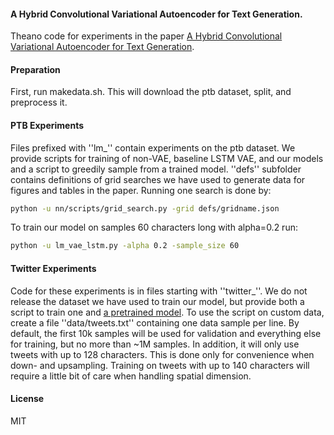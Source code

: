 ####  A Hybrid Convolutional Variational Autoencoder for Text Generation.

Theano code for experiments in the paper [A Hybrid Convolutional Variational Autoencoder for Text Generation](https://arxiv.org/abs/1702.02390).

#### Preparation

First, run makedata.sh. This will download the ptb dataset, split, and preprocess it.

#### PTB Experiments

Files prefixed with ''lm_'' contain experiments on the ptb dataset. We provide scripts for training of non-VAE, baseline LSTM VAE, and our models and a script to greedily sample from a trained model. ''defs'' subfolder contains definitions of grid searches we have used to generate data for figures and tables in the paper. Running one search is done by:
```bash
python -u nn/scripts/grid_search.py -grid defs/gridname.json
```
To train our model on samples 60 characters long with alpha=0.2 run:
```bash
python -u lm_vae_lstm.py -alpha 0.2 -sample_size 60
```

#### Twitter Experiments

Code for these experiments is in files starting with ''twitter_''. We do not release the dataset we have used to train our model, but provide both a script to train one and [a pretrained model](https://dl.dropboxusercontent.com/u/60972596/pretrained.tar). To use the script on custom data, create a file ''data/tweets.txt'' containing one data sample per line. By default, the first 10k samples will be used for validation and everything else for training, but no more than ~1M samples. In addition, it will only use tweets with up to 128 characters. This is done only for convenience when down- and upsampling. Training on tweets with up to 140 characters will require a little bit of care when handling spatial dimension.

#### License

MIT
